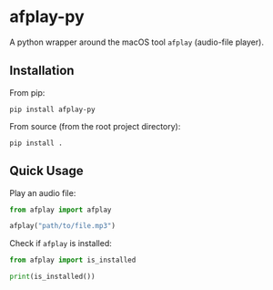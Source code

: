 # afplay-py

A python wrapper around the macOS tool `afplay` (audio-file player).

## Installation

From pip:

```shell
pip install afplay-py
```

From source (from the root project directory):

```shell
pip install .
```

## Quick Usage

Play an audio file:

```python
from afplay import afplay

afplay("path/to/file.mp3")
```

Check if `afplay` is installed:

```python
from afplay import is_installed

print(is_installed())
```
